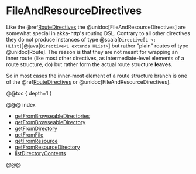 # FileAndResourceDirectives

Like the @ref[RouteDirectives](../route-directives/index.md) the @unidoc[FileAndResourceDirectives] are somewhat special in akka-http's routing DSL.
Contrary to all other directives they do not produce instances of type @scala[`Directive[L <: HList]`]@java[`Directive<L extends HList>`] but rather "plain"
routes of type @unidoc[Route].
The reason is that they are not meant for wrapping an inner route (like most other directives, as intermediate-level
elements of a route structure, do) but rather form the actual route structure **leaves**.

So in most cases the inner-most element of a route structure branch is one of the @ref[RouteDirectives](../route-directives/index.md) or
@unidoc[FileAndResourceDirectives].

@@toc { depth=1 }

@@@ index

* [getFromBrowseableDirectories](getFromBrowseableDirectories.md)
* [getFromBrowseableDirectory](getFromBrowseableDirectory.md)
* [getFromDirectory](getFromDirectory.md)
* [getFromFile](getFromFile.md)
* [getFromResource](getFromResource.md)
* [getFromResourceDirectory](getFromResourceDirectory.md)
* [listDirectoryContents](listDirectoryContents.md)

@@@